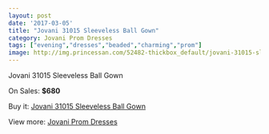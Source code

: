 ```yaml
---
layout: post
date: '2017-03-05'
title: "Jovani 31015 Sleeveless Ball Gown"
category: Jovani Prom Dresses
tags: ["evening","dresses","beaded","charming","prom"]
image: http://img.princessan.com/52482-thickbox_default/jovani-31015-sleeveless-ball-gown.jpg
---
```

Jovani 31015 Sleeveless Ball Gown

On Sales: **$680**
<a href="https://www.princessan.com/en/jovani-prom-dresses/23654-jovani-31015-sleeveless-ball-gown.html"><amp-img layout="responsive" width="600" height="600" src="//img.princessan.com/52482-thickbox_default/jovani-31015-sleeveless-ball-gown.jpg" alt="Jovani 31015 Sleeveless Ball Gown 0" /></a>
<a href="https://www.princessan.com/en/jovani-prom-dresses/23654-jovani-31015-sleeveless-ball-gown.html"><amp-img layout="responsive" width="600" height="600" src="//img.princessan.com/52483-thickbox_default/jovani-31015-sleeveless-ball-gown.jpg" alt="Jovani 31015 Sleeveless Ball Gown 1" /></a>

Buy it: [Jovani 31015 Sleeveless Ball Gown](https://www.princessan.com/en/jovani-prom-dresses/23654-jovani-31015-sleeveless-ball-gown.html "Jovani 31015 Sleeveless Ball Gown")

View more: [Jovani Prom Dresses](https://www.princessan.com/en/207-jovani-prom-dresses "Jovani Prom Dresses")